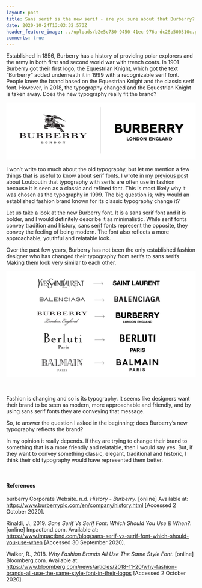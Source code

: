 ```yaml
---
layout: post
title: Sans serif is the new serif - are you sure about that Burberry?
date: 2020-10-24T13:03:32.573Z
header_feature_image: ../uploads/b2e5c730-9450-41ec-976a-dc28b500310c.png
comments: true
---
```

Established in 1856, Burberry has a history of providing polar explorers and the army in both first and second world war with trench coats. In 1901 Burberry got their first logo, the Equestrian Knight, which got the text “Burberry” added underneath it in 1999 with a recognizable serif font. People knew the brand based on the Equestrian Knight and the classic serif font. However, in 2018, the typography changed and the Equestrian Knight is taken away. Does the new typography really fit the brand?

![](../uploads/1-ollgxsgnhuvciuninyfjsw.png)

I won’t write too much about the old typography, but let me mention a few things that is useful to know about serif fonts. I wrote in my [previous post](https://fashionable-letters.netlify.app/2020/09/28/a-typography-that-reflects-the-elegance-of-a-red-sole/) about Louboutin that typography with serifs are often use in fashion because it is seen as a classic and refined font. This is most likely why it was chosen as the typography in 1999. The big question is; why would an established fashion brand known for its classic typography change it?

Let us take a look at the new Burberry font. It is a sans serif font and it is bolder, and I would definitely describe it as minimalistic. While serif fonts convey tradition and history, sans serif fonts represent the opposite, they convey the feeling of being modern. The font also reflects a more approachable, youthful and relatable look.

Over the past few years, Burberry has not been the only established fashion designer who has changed their typography from serifs to sans serifs. Making them look very similar to each other.

![](../uploads/sansmania.jpg)

![]()

Fashion is changing and so is its typography. It seems like designers want their brand to be seen as modern, more approachable and friendly, and by using sans serif fonts they are conveying that message.

So, to answer the question I asked in the beginning; does Burberry’s new typography reflects the brand?

In my opinion it really depends. If they are trying to change their brand to something that is a more friendly and relatable, then I would say yes. But, if they want to convey something classic, elegant, traditional and historic, I think their old typography would have represented them better.

![]()

#### References

burberry Corporate Website. n.d. *History - Burberry*. \[online] Available at: <https://www.burberryplc.com/en/company/history.html> \[Accessed 2 October 2020].

Rinaldi, J., 2019. *Sans Serif Vs Serif Font: Which Should You Use & When?*. \[online] Impactbnd.com. Available at: <https://www.impactbnd.com/blog/sans-serif-vs-serif-font-which-should-you-use-when> \[Accessed 30 September 2020].

Walker, R., 2018. *Why Fashion Brands All Use The Same Style Font*. \[online] Bloomberg.com. Available at: <https://www.bloomberg.com/news/articles/2018-11-20/why-fashion-brands-all-use-the-same-style-font-in-their-logos> \[Accessed 2 October 2020].